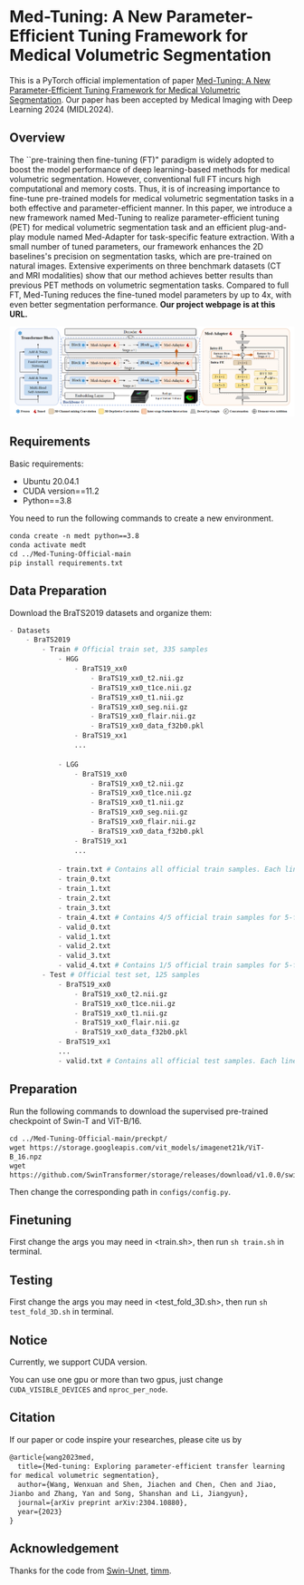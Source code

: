 # Med-Tuning: A New Parameter-Efficient Tuning Framework for Medical Volumetric Segmentation
This is a PyTorch official implementation of paper [Med-Tuning: A New Parameter-Efficient Tuning Framework for Medical Volumetric Segmentation](https://arxiv.org/abs/2304.10880). Our paper has been accepted by Medical Imaging with Deep Learning 2024 (MIDL2024).

## Overview
The ``pre-training then fine-tuning (FT)" paradigm is widely adopted to boost the model performance of deep learning-based methods for medical volumetric segmentation. However, conventional full FT incurs high computational and memory costs. Thus, it is of increasing importance to fine-tune pre-trained models for medical volumetric segmentation tasks in a both effective and parameter-efficient manner. In this paper, we introduce a new framework named Med-Tuning to realize parameter-efficient tuning (PET) for medical volumetric segmentation task and an efficient plug-and-play module named Med-Adapter for task-specific feature extraction. With a small number of tuned parameters, our framework enhances the 2D baselines's precision on segmentation tasks, which are pre-trained on natural images. Extensive experiments on three benchmark datasets (CT and MRI modalities) show that our method achieves better results than previous PET methods on volumetric segmentation tasks. Compared to full FT, Med-Tuning reduces the fine-tuned model parameters by up to 4x, with even better segmentation performance. **Our project webpage is at this URL.**

![Med-Tuning](./paper/methodology.png)

## Requirements
Basic requirements:
- Ubuntu 20.04.1
- CUDA version==11.2
- Python==3.8

You need to run the following commands to create a new environment.
```
conda create -n medt python==3.8
conda activate medt
cd ../Med-Tuning-Official-main
pip install requirements.txt
```

## Data Preparation
Download the BraTS2019 datasets and organize them:
```python
- Datasets
    - BraTS2019
        - Train # Official train set, 335 samples
            - HGG
                - BraTS19_xx0
                    - BraTS19_xx0_t2.nii.gz
                    - BraTS19_xx0_t1ce.nii.gz
                    - BraTS19_xx0_t1.nii.gz
                    - BraTS19_xx0_seg.nii.gz
                    - BraTS19_xx0_flair.nii.gz
                    - BraTS19_xx0_data_f32b0.pkl
                - BraTS19_xx1
                ...
                
            - LGG
                - BraTS19_xx0
                    - BraTS19_xx0_t2.nii.gz
                    - BraTS19_xx0_t1ce.nii.gz
                    - BraTS19_xx0_t1.nii.gz
                    - BraTS19_xx0_seg.nii.gz
                    - BraTS19_xx0_flair.nii.gz
                    - BraTS19_xx0_data_f32b0.pkl
                - BraTS19_xx1
                ...

            - train.txt # Contains all official train samples. Each line is is a relative path of one sample dir, eg. HGG/BraTS19_xx0
            - train_0.txt
            - train_1.txt
            - train_2.txt
            - train_3.txt
            - train_4.txt # Contains 4/5 official train samples for 5-fold training.
            - valid_0.txt
            - valid_1.txt
            - valid_2.txt
            - valid_3.txt
            - valid_4.txt # Contains 1/5 official train samples for 5-fold validation.
        - Test # Official test set, 125 samples
            - BraTS19_xx0
                - BraTS19_xx0_t2.nii.gz
                - BraTS19_xx0_t1ce.nii.gz
                - BraTS19_xx0_t1.nii.gz
                - BraTS19_xx0_flair.nii.gz
                - BraTS19_xx0_data_f32b0.pkl
            - BraTS19_xx1
            ...
            - valid.txt # Contains all official test samples. Each line is is a relative path of one sample dir, eg. BraTS19_xx0
```

## Preparation
Run the following commands to download the supervised pre-trained checkpoint of Swin-T and ViT-B/16.
```
cd ../Med-Tuning-Official-main/preckpt/
wget https://storage.googleapis.com/vit_models/imagenet21k/ViT-B_16.npz
wget https://github.com/SwinTransformer/storage/releases/download/v1.0.0/swin_tiny_patch4_window7_224.pth
```
Then change the corresponding path in `configs/config.py`.

## Finetuning
First change the args you may need in <train.sh>,  then run  `sh train.sh` in terminal. 


## Testing
First change the args you may need in <test_fold_3D.sh>,  then run  `sh test_fold_3D.sh` in terminal.

## Notice
Currently, we support CUDA version. 

You can use one gpu or more than two gpus, just change `CUDA_VISIBLE_DEVICES` and `nproc_per_node`.


## Citation
If our paper or code inspire your researches, please cite us by
```text
@article{wang2023med,
  title={Med-tuning: Exploring parameter-efficient transfer learning for medical volumetric segmentation},
  author={Wang, Wenxuan and Shen, Jiachen and Chen, Chen and Jiao, Jianbo and Zhang, Yan and Song, Shanshan and Li, Jiangyun},
  journal={arXiv preprint arXiv:2304.10880},
  year={2023}
}
```

## Acknowledgement
Thanks for the code from [Swin-Unet](https://github.com/HuCaoFighting/Swin-Unet), [timm](https://github.com/huggingface/pytorch-image-models).
